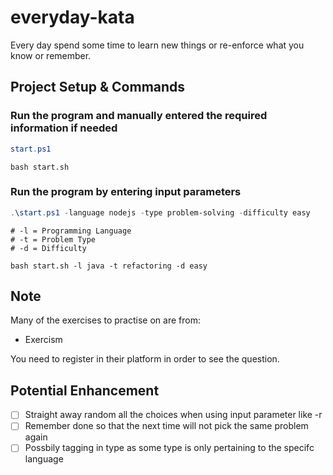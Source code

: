 # everyday-kata

Every day spend some time to learn new things or re-enforce what you know or remember.

## Project Setup & Commands

### Run the program and manually entered the required information if needed

```powershell
start.ps1
```

```shell
bash start.sh
```

### Run the program by entering input parameters

```powershell
.\start.ps1 -language nodejs -type problem-solving -difficulty easy
```

```shell
# -l = Programming Language
# -t = Problem Type
# -d = Difficulty

bash start.sh -l java -t refactoring -d easy
```

## Note

Many of the exercises to practise on are from:

* Exercism

You need to register in their platform in order to see the question.

## Potential Enhancement

- [ ] Straight away random all the choices when using input parameter like -r
- [ ] Remember done so that the next time will not pick the same problem again
- [ ] Possbily tagging in type as some type is only pertaining to the specifc language
